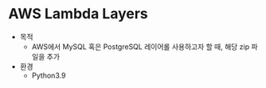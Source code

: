 # AWS Lambda Layers

- 목적
  - AWS에서 MySQL 혹은 PostgreSQL 레이어롤 사용하고자 할 때, 해당 zip 파일을 추가
- 환경
  - Python3.9

